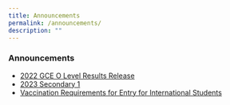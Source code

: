 ```yaml
---
title: Announcements
permalink: /announcements/
description: ""
---
```

### Announcements


*   [2022 GCE O Level Results Release](/announcements/gceolevelresults/)
*   [2023 Secondary 1](/2023-Secondary-1/)
*   [Vaccination Requirements for Entry for International Students](/files/vaccination.pdf)